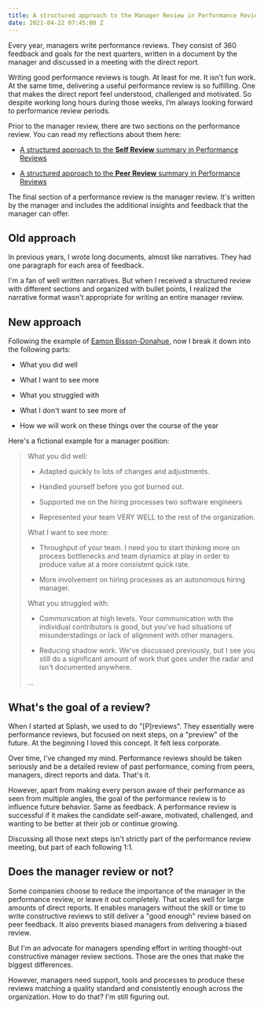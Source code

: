 ```yaml
---
title: A structured approach to the Manager Review in Performance Reviews
date: 2021-04-22 07:45:00 Z
---
```


Every year, managers write performance reviews. They consist of 360 feedback and goals for the next quarters, written in a document by the manager and discussed in a meeting with the direct report.

Writing good performance reviews is tough. At least for me. It isn’t fun work. At the same time, delivering a useful performance review is so fulfilling. One that makes the direct report feel understood, challenged and motivated. So despite working long hours during those weeks, I’m always looking forward to performance review periods.

Prior to the manager review, there are two sections on the performance review. You can read my reflections about them here:

* [A structured approach to the ](https://guillermodelapuente.com/blog/structured-approach-self-review-in-performance-reviews/)**[Self Review](https://guillermodelapuente.com/blog/structured-approach-self-review-in-performance-reviews/)**[ summary in Performance Reviews](https://guillermodelapuente.com/blog/structured-approach-self-review-in-performance-reviews/)

* [A structured approach to the ](https://guillermodelapuente.com/blog/structured-approach-peer-review-summary-in-performance-reviews/)**[Peer Review](https://guillermodelapuente.com/blog/structured-approach-peer-review-summary-in-performance-reviews/)**[ summary in Performance Reviews](https://guillermodelapuente.com/blog/structured-approach-peer-review-summary-in-performance-reviews/)

The final section of a performance review is the manager review. It's written by the manager and includes the additional insights and feedback that the manager can offer.

## Old approach

In previous years, I wrote long documents, almost like narratives. They had one paragraph for each area of feedback.

I'm a fan of well written narratives. But when I received a structured review with different sections and organized with bullet points, I realized the narrative format wasn't appropriate for writing an entire manager review.

## New approach

Following the example of  [Eamon Bisson-Donahue](https://www.linkedin.com/in/eamon-bisson-donahue/), now I break it down into the following parts:

* What you did well

* What I want to see more

* What you struggled with

* What I don't want to see more of

* How we will work on these things over the course of the year

Here's a fictional example for a manager position:

> What you did well:
>
> * Adapted quickly to lots of changes and adjustments.
>
> * Handled yourself before you got burned out.
>
> * Supported me on the hiring processes two software engineers
>
> * Represented your team VERY WELL to the rest of the organization.
>
> What I want to see more:
>
> * Throughput of your team. I need you to start thinking more on process bottlenecks and team dynamics at play in order to produce value at a more consistent quick rate.
>
> * More involvement on hiring processes as an autonomous hiring manager.
>
> What you struggled with:
>
> * Communication at high levels. Your communication with the individual contributors is good, but you've had situations of misunderstadings or lack of alignment with other managers.
>
> * Reducing shadow work. We've discussed previously, but I see you still do a significant amount of work that goes under the radar and isn't documented anywhere.
>
> ...

## What's the goal of a review?

When I started at Splash, we used to do "\[P\]reviews". They essentially were performance reviews, but focused on next steps, on a "preview" of the future. At the beginning I loved this concept. It felt less corporate.

Over time, I've changed my mind. Performance reviews should be taken seriously and be a detailed review of past performance, coming from peers, managers, direct reports and data. That's it.

However, apart from making every person aware of their performance as seen from multiple angles, the goal of the performance review is to influence future behavior. Same as feedback. A performance review is successful if it makes the candidate self-aware, motivated, challenged, and wanting to be better at their job or continue growing.

Discussing all those next steps isn't strictly part of the performance review meeting, but part of each following 1:1.

## Does the manager review or not?

Some companies choose to reduce the importance of the manager in the performance review, or leave it out completely. That scales well for large amounts of direct reports. It enables managers without the skill or time to write constructive reviews to still deliver a "good enough" review based on peer feedback. It also prevents biased managers from delivering a biased review.

But I'm an advocate for managers spending effort in writing thought-out constructive manager review sections. Those are the ones that make the biggest differences.

However, managers need support, tools and processes to produce these reviews matching a quality standard and consistently enough across the organization. How to do that? I'm still figuring out.